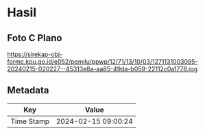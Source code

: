 # Hasil

## Foto C Plano

https://sirekap-obj-formc.kpu.go.id/e052/pemilu/ppwp/12/71/13/10/03/1271131003095-20240215-020227--45313e8a-aa85-49da-b059-22112c0a1778.jpg


## Metadata

| Key        | Value               |
| ---------- | ------------------- |
| Time Stamp | 2024-02-15 09:00:24 |



